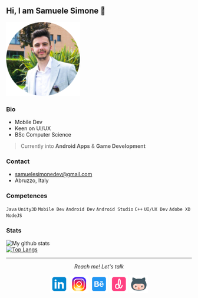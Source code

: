 ## Hi, I am Samuele Simone 👋
<img src="me.png" alt="drawing" width="200"/>

### Bio
* Mobile Dev
* Keen on UI/UX
* BSc Computer Science 
> Currently into **Android Apps** & **Game Development**

### Contact
* samuelesimonedev@gmail.com
* Abruzzo, Italy

### Competences
`Java` `Unity3D` `Mobile Dev` 
`Android Dev` `Android Studio` `C++` 
`UI/UX Dev` `Adobe XD` `NodeJS`

### Stats
![My github stats](https://github-readme-stats.vercel.app/api?username=samuelesimone&show_icons=true&count_private=true&theme=dracula)
<br>
[![Top Langs](https://github-readme-stats.vercel.app/api/top-langs/?username=samuelesimone&theme=dracula)](https://github.com/samuelesimone/github-readme-stats)

<hr>
<p align="center">
  <i>Reach me! Let's talk </i>
<p align="center">
    <a href="https://www.linkedin.com/in/samuele-simone/" alt="Linkedin"><img width="50" height="50" src="https://github.com/samuelesimone/samuelesimone/blob/main/SocialIcons/icons8-linkedin-144.png"></a>
  <a href="https://www.instagram.com/samuelesimone.codes" alt="Instagram"><img width="50" height="50" src="https://github.com/samuelesimone/samuelesimone/blob/main/SocialIcons/icons8-instagram-144.png"></a>
  <a href="https://www.behance.net/samuelesimone" alt="Behance"><img width="50" height="50" src="https://github.com/samuelesimone/samuelesimone/blob/main/SocialIcons/icons8-behance-144.png"></a>
  <a href="https://dribbble.com/samuelesimone" alt="Dribbble"><img width="50" height="50" src="https://github.com/samuelesimone/samuelesimone/blob/main/SocialIcons/icons8-dribbble-144.png"></a>
  <a href="https://www.github.com/samuelesimone/" alt="Linkedin"><img width="50" height="50" src="https://github.com/samuelesimone/samuelesimone/blob/main/SocialIcons/icons8-octocat-144.png"></a>
</p>



